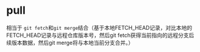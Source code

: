 # pull

相当于 `git fetch`和`git merge`结合（基于本地FETCH_HEAD记录，对比本地的FETCH_HEAD记录与远程仓库版本号，然后git fetch获得当前指向的远程分支后续版本数据，然后git merge将与本地当前分支合并。）
